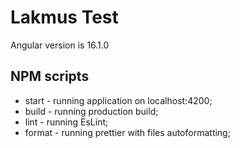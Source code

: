# Lakmus Test
Angular version is 16.1.0

## NPM scripts
- start - running application on localhost:4200;
- build - running production build;
- lint - running EsLint;
- format - running prettier with files autoformatting;
